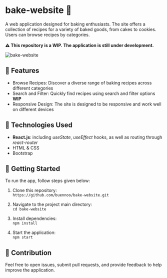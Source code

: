 # bake-website 🍰
A web application designed for baking enthusiasts. The site offers a collection of recipes for a variety of baked goods, from cakes to cookies. Users can browse recipes by categories.
<br><br>**⚠️ This repository is a WIP. The application is still under development.**

![bake-website](https://github.com/buennoo/bake-website/assets/127790828/df9c099c-7b97-4967-a736-eca22bee8c0a)

## 💫 Features
  - Browse Recipes: Discover a diverse range of baking recipes across different categories
  - Search and Filter: Quickly find recipes using search and filter options **WIP**
  - Responsive Design: The site is designed to be responsive and work well on different devices
    
## 💫 Technologies Used
  - **React.js**: including _useState_, _useEffect_ hooks, as well as routing through _react-router_
  - HTML & CSS
  - Bootstrap

## 💫 Getting Started
To run the app, follow steps given below:
1. Clone this repository:<br>
`https://github.com/buennoo/bake-website.git`

2.  Navigate to the project main directory:<br>
`cd bake-website`

3. Install dependencies:<br>
`npm install`

4. Start the application:<br>
`npm start`

## 💫 Contribution
Feel free to open issues, submit pull requests, and provide feedback to help improve the application.
